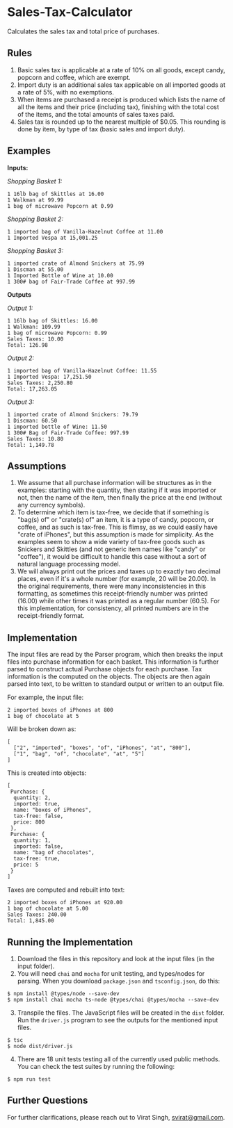 # Sales-Tax-Calculator
Calculates the sales tax and total price of purchases.

## Rules
1. Basic sales tax is applicable at a rate of 10% on all goods, except candy, popcorn and coffee, which are exempt.
2. Import duty is an additional sales tax applicable on all imported goods at a rate of 5%, with no exemptions.
3. When items are purchased a receipt is produced which lists the name of all the items and their price (including tax), finishing with the total cost of the items, and the total amounts of sales taxes paid.
4. Sales tax is rounded up to the nearest multiple of $0.05. This rounding is done by item, by type of tax (basic sales and import duty).

## Examples

**Inputs:** 

*Shopping Basket 1:*
```
1 16lb bag of Skittles at 16.00
1 Walkman at 99.99
1 bag of microwave Popcorn at 0.99
```

*Shopping Basket 2:*
```
1 imported bag of Vanilla-Hazelnut Coffee at 11.00
1 Imported Vespa at 15,001.25
```

*Shopping Basket 3:*
```
1 imported crate of Almond Snickers at 75.99
1 Discman at 55.00
1 Imported Bottle of Wine at 10.00
1 300# bag of Fair-Trade Coffee at 997.99
```

**Outputs**

*Output 1:*
```
1 16lb bag of Skittles: 16.00
1 Walkman: 109.99
1 bag of microwave Popcorn: 0.99
Sales Taxes: 10.00
Total: 126.98
```

*Output 2:*
```
1 imported bag of Vanilla-Hazelnut Coffee: 11.55
1 Imported Vespa: 17,251.50
Sales Taxes: 2,250.80
Total: 17,263.05
```

*Output 3:*
```
1 imported crate of Almond Snickers: 79.79
1 Discman: 60.50
1 imported bottle of Wine: 11.50
1 300# Bag of Fair-Trade Coffee: 997.99
Sales Taxes: 10.80
Total: 1,149.78
```

## Assumptions
1. We assume that all purchase information will be structures as in the examples: starting with the quantity, then stating if it was imported or not, then the name of the item, then finally the price at the end (without any currency symbols).
2. To determine which item is tax-free, we decide that if something is "bag(s) of" or "crate(s) of" an item, it is a type of candy, popcorn, or coffee, and as such is tax-free. This is flimsy, as we could easily have "crate of iPhones", but this assumption is made for simplicity. As the examples seem to show a wide variety of tax-free goods such as Snickers and Skittles (and not generic item names like "candy" or "coffee"), it would be difficult to handle this case without a sort of natural language processing model. 
3. We will always print out the prices and taxes up to exactly two decimal places, even if it's a whole number (for example, 20 will be 20.00). In the original requirements, there were many inconsistencies in this formatting, as sometimes this receipt-friendly number was printed (16.00) while other times it was printed as a regular number (60.5). For this implementation, for consistency, all printed numbers are in the receipt-friendly format.

## Implementation
The input files are read by the Parser program, which then breaks the input files into purchase information for each basket. This information is further parsed to construct actual Purchase objects for each purchase. Tax information is the computed on the objects. The objects are then again parsed into text, to be written to standard output or written to an output file.

For example, the input file:

```
2 imported boxes of iPhones at 800
1 bag of chocolate at 5
```

Will be broken down as:

```
[
  ["2", "imported", "boxes", "of", "iPhones", "at", "800"],
  ["1", "bag", "of", "chocolate", "at", "5"]
]
```

This is created into objects:

```
[
 Purchase: {
  quantity: 2,
  imported: true,
  name: "boxes of iPhones",
  tax-free: false,
  price: 800
 },
 Purchase: {
  quantity: 1,
  imported: false,
  name: "bag of chocolates",
  tax-free: true,
  price: 5
 }
]
```

Taxes are computed and rebuilt into text:

```
2 imported boxes of iPhones at 920.00
1 bag of chocolate at 5.00
Sales Taxes: 240.00
Total: 1,845.00
```

## Running the Implementation
1. Download the files in this repository and look at the input files (in the input folder).
2. You will need `chai` and `mocha` for unit testing, and types/nodes for parsing. When you download `package.json` and `tsconfig.json`, do this:

```
$ npm install @types/node --save-dev
$ npm install chai mocha ts-node @types/chai @types/mocha --save-dev
```

3. Transpile the files. The JavaScript files will be created in the `dist` folder. Run the `driver.js` program to see the outputs for the mentioned input files.

```
$ tsc
$ node dist/driver.js
```

4. There are 18 unit tests testing all of the currently used public methods. You can check the test suites by running the following:

```
$ npm run test
```

## Further Questions
For further clarifications, please reach out to Virat Singh, svirat@gmail.com.
